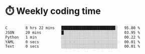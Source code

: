 
# :stopwatch: Weekly coding time
<!--START_SECTION:waka-->

```txt
C        8 hrs 22 mins   ████████████████████████░   95.80 %
JSON     20 mins         █░░░░░░░░░░░░░░░░░░░░░░░░   03.95 %
Python   1 min           ░░░░░░░░░░░░░░░░░░░░░░░░░   00.22 %
YAML     0 secs          ░░░░░░░░░░░░░░░░░░░░░░░░░   00.01 %
Text     0 secs          ░░░░░░░░░░░░░░░░░░░░░░░░░   00.01 %
```

<!--END_SECTION:waka-->


<!-- <p> <img src="https://github-readme-stats.vercel.app/api?username=cozgerest&show_icons=true&hide_border=false" />  </p> -->

